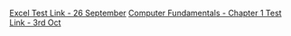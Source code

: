<a href="https://forms.cloud.microsoft/r/2YDQz1tsvg" target="_blank">Excel Test Link - 26 September</a>
<a href="https://forms.cloud.microsoft/r/q0tDDsraxg" target="_blank">Computer Fundamentals - Chapter 1 Test Link - 3rd Oct</a>